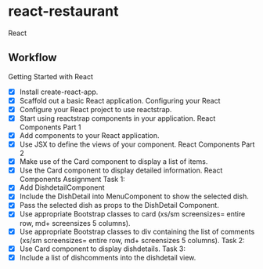 # react-restaurant
React

## Workflow 
Getting Started with React
- [X] Install create-react-app.
- [X] Scaffold out a basic React application.
Configuring your React 
- [X] Configure your React project to use reactstrap.
- [X] Start using reactstrap components in your application.
React Components Part 1
- [X] Add components to your React application.
- [X] Use JSX to define the views of your component.
React Components Part 2
- [X] Make use of the Card component to display a list of items.
- [X] Use the Card component to display detailed information.
React Components Assignment
Task 1:
- [X] Add DishdetailComponent 
- [X] Include the DishDetail into MenuComponent to show the selected dish.
- [X] Pass the selected dish as props to the DishDetail Component.
- [X] Use appropriate Bootstrap classes to card (xs/sm screensizes= entire row, md+ screensizes 5 columns).
- [X] Use appropriate Bootstrap classes to div containing the list of comments  (xs/sm screensizes= entire row, md+ screensizes 5 columns).
Task 2:
- [X] Use Card component to display dishdetails.
Task 3:
- [X] Include a list of dishcomments into the dishdetail view.
